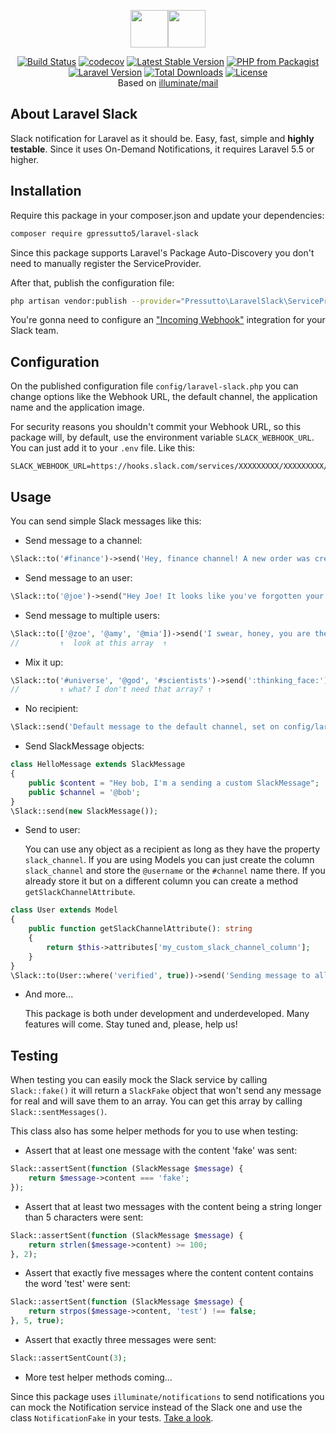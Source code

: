 <p align="center"><img src="https://seeklogo.com/images/S/slack-logo-DE4445077C-seeklogo.com.png" height="60px"><img src="https://laravel.com/assets/img/components/logo-laravel.svg" height="60px"></p>

<p align="center">
<a href="https://travis-ci.com/gpressutto5/laravel-slack"><img src="https://img.shields.io/travis/com/gpressutto5/laravel-slack/master.svg?style=for-the-badge" alt="Build Status"></a>
<a href="https://codecov.io/gh/gpressutto5/laravel-slack"><img src="https://img.shields.io/codecov/c/github/gpressutto5/laravel-slack/master.svg?style=for-the-badge" alt="codecov"></a>
<a href="https://packagist.org/packages/gpressutto5/laravel-slack"><img src="https://img.shields.io/packagist/v/gpressutto5/laravel-slack.svg?style=for-the-badge" alt="Latest Stable Version"></a>
<a href="https://packagist.org/packages/gpressutto5/laravel-slack"><img src="https://img.shields.io/packagist/php-v/gpressutto5/laravel-slack.svg?style=for-the-badge" alt="PHP from Packagist"></a>
<a href="https://packagist.org/packages/gpressutto5/laravel-slack"><img src="https://img.shields.io/badge/laravel-%3E%3D5.5-orange.svg?style=for-the-badge" alt="Laravel Version"></a>
<a href="https://packagist.org/packages/gpressutto5/laravel-slack"><img src="https://img.shields.io/packagist/dt/gpressutto5/laravel-slack.svg?style=for-the-badge" alt="Total Downloads"></a>
<a href="https://packagist.org/packages/gpressutto5/laravel-slack"><img src="https://img.shields.io/packagist/l/gpressutto5/laravel-slack.svg?style=for-the-badge" alt="License"></a>
<br>
Based on <a href="https://github.com/illuminate/mail">illuminate/mail</a>
</p>

## About Laravel Slack

Slack notification for Laravel as it should be.
Easy, fast, simple and **highly testable**.
Since it uses On-Demand Notifications, it requires Laravel 5.5 or higher.

## Installation 

Require this package in your composer.json and update your dependencies:

```bash
composer require gpressutto5/laravel-slack
```

Since this package supports Laravel's Package Auto-Discovery
you don't need to manually register the ServiceProvider.

After that, publish the configuration file:

```bash
php artisan vendor:publish --provider="Pressutto\LaravelSlack\ServiceProvider"
```

You're gonna need to configure an ["Incoming Webhook"](https://api.slack.com/incoming-webhooks) integration for your Slack team.

## Configuration

On the published configuration file `config/laravel-slack.php`
you can change options like the Webhook URL, the default channel,
the application name and the application image.

For security reasons you shouldn't commit your Webhook URL,
so this package will, by default, use the environment variable
`SLACK_WEBHOOK_URL`. You can just add it to your `.env` file.
Like this:

```dotenv
SLACK_WEBHOOK_URL=https://hooks.slack.com/services/XXXXXXXXX/XXXXXXXXX/XXXXXXXXXXXXXXXXXXXXXXXX
```

## Usage

You can send simple Slack messages like this:

- Send message to a channel:

```php
\Slack::to('#finance')->send('Hey, finance channel! A new order was created just now!');
```

- Send message to an user:

```php
\Slack::to('@joe')->send("Hey Joe! It looks like you've forgotten your password! Use this token to recover it: as34bhdfh");
```

- Send message to multiple users:

```php
\Slack::to(['@zoe', '@amy', '@mia'])->send('I swear, honey, you are the only one... :heart:');
//         ↑  look at this array  ↑
```

- Mix it up:

```php
\Slack::to('#universe', '@god', '#scientists')->send(':thinking_face:');
//         ↑ what? I don't need that array? ↑
```

- No recipient:

```php
\Slack::send('Default message to the default channel, set on config/laravel-slack.php.');
```

- Send SlackMessage objects:

```php
class HelloMessage extends SlackMessage
{
    public $content = "Hey bob, I'm a sending a custom SlackMessage";
    public $channel = '@bob';
}
\Slack::send(new SlackMessage());
```

- Send to user:

    You can use any object as a recipient as long as they have the
    property `slack_channel`. If you are using Models you can just
    create the column `slack_channel` and store the `@username` or
    the `#channel` name there. If you already store it but on a
    different column you can create a method `getSlackChannelAttribute`.

```php
class User extends Model
{
    public function getSlackChannelAttribute(): string
    {
        return $this->attributes['my_custom_slack_channel_column'];
    }
}
\Slack::to(User::where('verified', true))->send('Sending message to all verified users!');
```

- And more...

    This package is both under development and underdeveloped.
    Many features will come. Stay tuned and, please, help us!

## Testing

When testing you can easily mock the Slack service by calling
`Slack::fake()` it will return a `SlackFake` object that won't
send any message for real and will save them to an array.
You can get this array by calling `Slack::sentMessages()`.

This class also has some helper methods for you to use when
testing:

- Assert that at least one message with the content 'fake' was sent:

```php
Slack::assertSent(function (SlackMessage $message) {
    return $message->content === 'fake';
});
```

- Assert that at least two messages with the content
being a string longer than 5 characters were sent:

```php
Slack::assertSent(function (SlackMessage $message) {
    return strlen($message->content) >= 100;
}, 2);
```

- Assert that exactly five messages where the content
content contains the word 'test' were sent:

```php
Slack::assertSent(function (SlackMessage $message) {
    return strpos($message->content, 'test') !== false;
}, 5, true);
```

- Assert that exactly three messages were sent:

```php
Slack::assertSentCount(3);
```

- More test helper methods coming...

Since this package uses `illuminate/notifications` to send notifications
you can mock the Notification service instead of the Slack one
and use the class `NotificationFake` in your tests.
[Take a look](https://laravel.com/docs/5.6/mocking#notification-fake).
